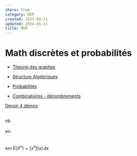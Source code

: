 ```yaml
---  
share: true  
category: MDP  
created: 2023-09-21  
updated: 2024-05-21  
title: MDP  
---  
```

# Math discrètes et probabilités  
  
- [Theorie des graphes](Theorie%20des%20graphes.md)  
  
- [Structure Algébriques](Structure%20Alg%C3%A9briques.md)  
  
- [Probabilités](Probabilit%C3%A9s.md)  
  
- [Combinatoires - dénombrements](Combinatoires%20-%20d%C3%A9nombrements.md)  
  
[Devoir 4 démos](Devoir%204%20d%C3%A9mos.md)  



  
&nbsp;  
nb  
&ensp;  
en
&emsp;
 <br />
  <br />
   <br />
em
$E(X^n)=\int x^nf(x) \, dx$  
